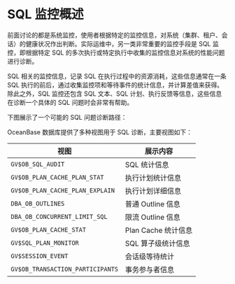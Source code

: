 # SQL 监控概述

前面讨论的都是系统监控，使用者根据特定的监控信息，对系统（集群、租户、会话）的健康状况作出判断。实际运维中，另一类非常重要的监控手段是 SQL 监控，即根据特定 SQL 的多次执行或特定执行中收集的监控信息对系统的性能问题进行诊断。

SQL 相关的监控信息，记录 SQL 在执行过程中的资源消耗，这些信息通常在一条 SQL 执行的前后，通过收集监控项和等待事件的统计信息，并计算差值来获得。除此之外，SQL 监控还包含 SQL 文本、SQL 计划、执行反馈等信息，这些信息在诊断一个具体的 SQL 问题时会非常有帮助。

下图展示了一个可能的 SQL 问题诊断路径：

OceanBase 数据库提供了多种视图用于 SQL 诊断，主要视图如下：

|视图|展示内容|
|---|---|
|`GV$OB_SQL_AUDIT`|SQL 统计信息|
|`GV$OB_PLAN_CACHE_PLAN_STAT`|执行计划统计信息|
|`GV$OB_PLAN_CACHE_PLAN_EXPLAIN`|执行计划详细信息|
|`DBA_OB_OUTLINES`|普通 Outline 信息|
|`DBA_OB_CONCURRENT_LIMIT_SQL`|限流 Outline 信息|
|`GV$OB_PLAN_CACHE_STAT`|Plan Cache 统计信息|
|`GV$SQL_PLAN_MONITOR`|SQL 算子级统计信息|
|`GV$SESSION_EVENT`|会话级等待统计|
|`GV$OB_TRANSACTION_PARTICIPANTS`|事务参与者信息|
